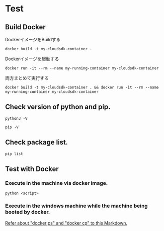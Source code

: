 # Test

## Build Docker

DockerイメージをBuildする

```dosbatch
docker build -t my-cloudsdk-container .
```

Dockerイメージを起動する

```dosbatch
docker run -it --rm --name my-running-container my-cloudsdk-container
```

両方まとめて実行する

```dosbatch
docker build -t my-cloudsdk-container . && docker run -it --rm --name my-running-container my-cloudsdk-container
```

## Check version of python and pip.
```shell
python3 -V
```

```shell
pip -V
```

## Check package list.
```shell
pip list
```

## Test with Docker

### Execute in the machine via docker image.

```shell
python <script>
```

### Execute in the windows machine while the machine being booted by docker.

[Refer about "docker ps" and "docker cp" to this Markdown.](../README.md)

